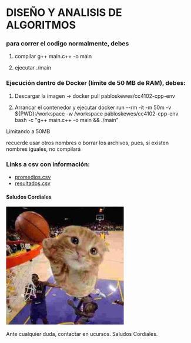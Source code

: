# DISEÑO Y ANALISIS DE ALGORITMOS

### para correr el codigo normalmente, debes
1) compilar g++ main.c++ -o main

2) ejecutar ./main


### Ejecución dentro de Docker (límite de 50 MB de RAM), debes:

1) Descargar la imagen -> docker pull pabloskewes/cc4102-cpp-env


2) Arrancar el contenedor y ejecutar 
docker run --rm -it -m 50m -v ${PWD}:/workspace -w /workspace pabloskewes/cc4102-cpp-env bash -c "g++ main.c++ -o main && ./main"

Limitando a 50MB 

recuerde usar otros nombres o borrar los archivos, pues, si existen nombres iguales, no compilará


### Links a csv con información:

- [promedios.csv](promedios.csv)
- [resultados.csv](resultados.csv)

#### Saludos Cordiales
![Gato](images/gatopro.webp)

Ante cualquier duda, contactar en ucursos.
Saludos Cordiales.
